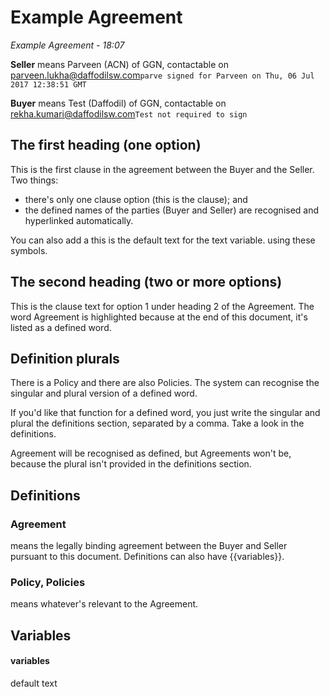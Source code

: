 # Example Agreement

*Example Agreement - 18:07*

**Seller** means Parveen (ACN) of GGN, contactable on parveen.lukha@daffodilsw.com`parve signed for Parveen on Thu, 06 Jul 2017 12:38:51 GMT`



**Buyer** means Test (Daffodil) of GGN, contactable on rekha.kumari@daffodilsw.com`Test not required to sign`



## The first heading (one option)

This is the first clause in the agreement between the Buyer and the Seller.  Two things:
- there's only one clause option (this is the clause); and
- the defined names of the parties (Buyer and Seller) are recognised and hyperlinked automatically.

You can also add a this is the default text for the text variable. using these symbols.

## The second heading (two or more options)

This is the clause text for option 1 under heading 2 of the Agreement.  The word Agreement is highlighted because at the end of this document, it's listed as a defined word.

## Definition plurals

There is a Policy and there are also Policies.  The system can recognise the singular and plural version of a defined word.

If you'd like that function for a defined word, you just write the singular and plural the definitions section, separated by a comma.  Take a look in the definitions.

Agreement will be recognised as defined, but Agreements won't be, because the plural isn't provided in the definitions section.

## Definitions

### Agreement
means the legally binding agreement between the Buyer and Seller pursuant to this document.  Definitions can also have {{variables}}.

### Policy, Policies
means whatever's relevant to the Agreement.

## Variables

#### variables

default text

